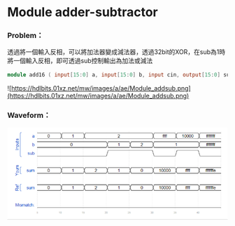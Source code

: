 # Module adder-subtractor

### Problem：

透過將一個輸入反相，可以將加法器變成減法器，透過32bit的XOR，在sub為1時將一個輸入反相，即可透過sub控制輸出為加法或減法

```verilog
module add16 ( input[15:0] a, input[15:0] b, input cin, output[15:0] sum, output cout );
```

![https://hdlbits.01xz.net/mw/images/a/ae/Module_addsub.png](https://hdlbits.01xz.net/mw/images/a/ae/Module_addsub.png)

### Waveform：

![waveform](https://github.com/freexd0m0329/HDLBits/blob/main/Ch2_VerilogLanguague/Ch2-3_Modules/L09_Adder_Subtractor/waveform.png?raw=true)